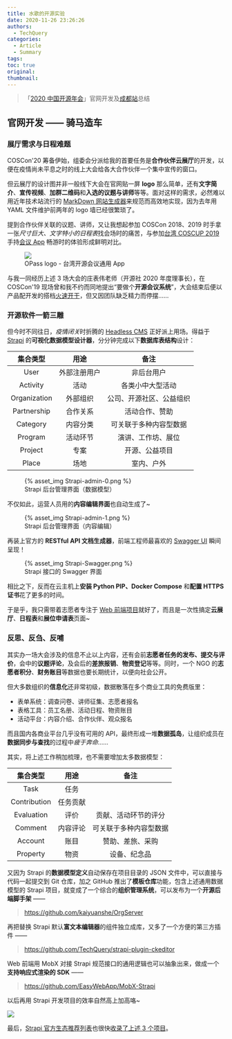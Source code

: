 ```yaml
---
title: 水歌的开源实验
date: 2020-11-26 23:26:26
authors:
  - TechQuery
categories:
  - Article
  - Summary
tags:
toc: true
original:
thumbnail:
---
```


> 「[2020 中国开源年会][1]」官网开发及[成都站][2]总结

## 官网开发 —— 骑马造车

### 展厅需求与日程难题

COSCon'20 筹备伊始，组委会分派给我的首要任务是**合作伙伴云展厅**的开发，以便在疫情尚未平息之时的线上大会给各大合作伙伴一个集中宣传的窗口。

但云展厅的设计图并非一般线下大会在官网贴一屏 **logo** 那么简单，还有**文字简介**、**宣传视频**、**加群二维码**和**入选的议题与讲师**等等。面对这样的需求，必然难以用近年技术站流行的 [MarkDown 网站生成器][3]来规范而高效地实现，因为去年用 YAML 文件维护前两年的 logo 墙已经很繁琐了。

提到合作伙伴关联的议题、讲师，又让我想起参加 COSCon 2018、2019 时手拿一张*尺寸巨大、文字特小的日程表*找会场时的痛苦，与参加[台湾 COSCUP 2019][4] 手持[会议 App][5] 畅游时的体验形成鲜明对比。

<figure>
    <img src="https://opass.app/img/logo.png">
    <figcaption>OPass logo - 台湾开源会议通用 App</figcaption>
</figure>

与我一同经历上述 3 场大会的庄表伟老师（开源社 2020 年度理事长），在 COSCon'19 现场曾和我不约而同地提出“要做个**开源会议系统**”，大会结束后便以产品配开发的搭档[火速开干][6]，但又因团队缺乏精力而停摆……

<!-- more -->

### 开源软件一箭三雕

但今时不同往日，*疫情闭关*时折腾的 [Headless CMS][7] 正好派上用场。得益于 [Strapi][8] 的**可视化数据模型设计器**，分分钟完成以下**数据库表结构**设计：

|   集合类型   |     用途     |           备注           |
| :----------: | :----------: | :----------------------: |
|     User     | 外部注册用户 |        非后台用户        |
|   Activity   |     活动     |     各类小中大型活动     |
| Organization |   外部组织   | 公司、开源社区、公益组织 |
| Partnership  |   合作关系   |      活动合作、赞助      |
|   Category   |   内容分类   |  可关联于多种内容型数据  |
|   Program    |   活动环节   |    演讲、工作坊、展位    |
|   Project    |     专案     |      开源、公益项目      |
|    Place     |     场地     |        室内、户外        |

<figure>
{% asset_img Strapi-admin-0.png %}
    <figcaption>Strapi 后台管理界面（数据模型）</figcaption>
</figure>

不仅如此，运营人员用的**内容编辑界面**也自动生成了~

<figure>
{% asset_img Strapi-admin-1.png %}
    <figcaption>Strapi 后台管理界面（内容编辑）</figcaption>
</figure>

再装上官方的 **RESTful API 文档生成器**，前端工程师最喜欢的 [Swagger UI][9] 瞬间呈现！

<figure>
{% asset_img Strapi-Swagger.png %}
    <figcaption>Strapi 接口的 Swagger 界面</figcaption>
</figure>

相比之下，反而在云主机上**安装 Python PIP、Docker Compose** 和**配置 HTTPS 证书**花了更多的时间。

于是乎，我只需带着志愿者专注于 [Web 前端项目][10]就好了，而且是一次性搞定**云展厅**、**日程表**和**展位申请表**页面~

### 反思、反刍、反哺

其实办一场大会涉及的信息不止以上内容，还有会前**志愿者任务的发布、提交与评价**，会中的**议题评论**，及会后的**差旅报销**、**物资登记**等等。同时，一个 NGO 的**志愿者积分**、**财务账目**等数据也要长期统计，以便向社会公开。

但大多数组织的**信息化**还非常初级，数据散落在多个商业工具的免费版里：

- 表单系统：调查问卷、讲师征集、志愿者报名
- 表格工具：员工名册、活动日程、物资账目
- 活动平台：内容介绍、合作伙伴、观众报名

而且国内各商业平台几乎没有可用的 API，最终形成一堆**数据孤岛**，让组织成员在**数据同步与查找**的过程中*疲于奔命*……

其实，将上述工作稍加梳理，也不需要增加太多数据模型：

|   集合类型   |   用途   |          备注          |
| :----------: | :------: | :--------------------: |
|     Task     |   任务   |                        |
| Contribution | 任务贡献 |                        |
|  Evaluation  |   评价   |  贡献、活动环节的评分  |
|   Comment    | 内容评论 | 可关联于多种内容型数据 |
|   Account    |   账目   |    赞助、差旅、采购    |
|   Property   |   物资   |      设备、纪念品      |

又因为 Strapi 的**数据模型定义**自动保存在项目目录的 JSON 文件中，可以直接与代码一起提交到 Git 仓库，加之 GitHub 推出了**模板仓库**功能，包含上述通用数据模型的 Strapi 项目，就变成了一个综合的**组织管理系统**，可以发布为一个**开源后端脚手架** ——

> https://github.com/kaiyuanshe/OrgServer

再把替换 Strapi 默认**富文本编辑器**的组件独立成库，又多了一个方便的第三方插件 ——

> https://github.com/TechQuery/strapi-plugin-ckeditor

Web 前端用 MobX 对接 Strapi 规范接口的通用逻辑也可以抽象出来，做成一个**支持响应式渲染的 SDK** ——

> https://github.com/EasyWebApp/MobX-Strapi

以后再用 Strapi 开发项目的效率自然高上加高咯~

![](https://raw.githubusercontent.com/sindresorhus/awesome/main/media/mentioned-badge.svg)

最后，[Strapi 官方生态推荐列表][11]也很快[收录了上述 3 个项目][12]。

[1]: http://coscon.kaiyuanshe.cn/
[2]: /activity/conference/coscon-2020-chengdu/
[3]: /activity/workshop/hexo-web-app/
[4]: https://coscup.org/2019/
[5]: https://opass.app/
[6]: https://github.com/kaiyuanshe/ActivityHub
[7]: https://tech-query.me/development/headless-cms-strapi/
[8]: https://strapi.io/
[9]: https://swagger.io/tools/swagger-ui/
[10]: https://github.com/kaiyuanshe/PWA
[11]: https://github.com/strapi/awesome-strapi
[12]: https://github.com/strapi/awesome-strapi/pull/22/files
